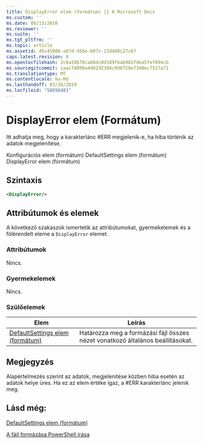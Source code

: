 ```yaml
---
title: DisplayError elem (formátum) |} A Microsoft Docs
ms.custom: ''
ms.date: 09/13/2016
ms.reviewer: ''
ms.suite: ''
ms.tgt_pltfrm: ''
ms.topic: article
ms.assetid: 45c45800-a87d-456e-b07c-12d4d8c27c67
caps.latest.revision: 8
ms.openlocfilehash: 2c6a3d678ca68dc0d189f6ab981fdea5fef894cb
ms.sourcegitcommit: caac7d098a448232304c9d6728e7340ec7517a71
ms.translationtype: MT
ms.contentlocale: hu-HU
ms.lasthandoff: 03/16/2019
ms.locfileid: "58056481"
---
```

# <a name="displayerror-element-format"></a>DisplayError elem (Formátum)

Itt adhatja meg, hogy a karakterlánc #ERR megjelenik-e, ha hiba történik az adatok megjelenítése.

Konfigurációs elem (formátum) DefaultSettings elem (formátum) DisplayError elem (formátum)

## <a name="syntax"></a>Szintaxis

```xml
<DisplayError/>
```

## <a name="attributes-and-elements"></a>Attribútumok és elemek

A következő szakaszok ismertetik az attribútumokat, gyermekelemek és a fölérendelt eleme a `DisplayError` elemet.

### <a name="attributes"></a>Attribútumok

Nincs.

### <a name="child-elements"></a>Gyermekelemek

Nincs.

### <a name="parent-elements"></a>Szülőelemek

|Elem|Leírás|
|-------------|-----------------|
|[DefaultSettings elem (formátum)](./defaultsettings-element-format.md)|Határozza meg a formázási fájl összes nézet vonatkozó általános beállításokat.|

## <a name="remarks"></a>Megjegyzés

Alapértelmezés szerint az adatok, megjelenítése közben hiba esetén az adatok helye üres. Ha ez az elem értéke igaz, a #ERR karakterlánc jelenik meg.

## <a name="see-also"></a>Lásd még:

[DefaultSettings elem (formátum)](./defaultsettings-element-format.md)

[A fájl formázása PowerShell írása](./writing-a-powershell-formatting-file.md)
